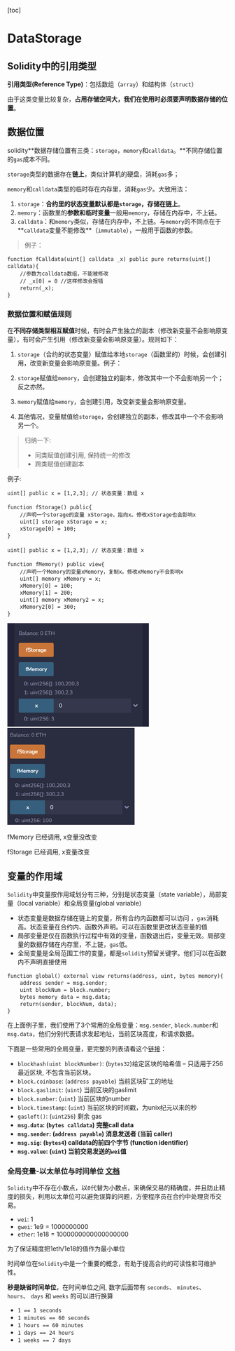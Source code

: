 [toc]

# DataStorage

## Solidity中的引用类型

**引用类型(Reference Type)**：包括数组（`array`）和结构体（`struct`）

由于这类变量比较复杂，**占用存储空间大，我们在使用时必须要声明数据存储的位置**。

## 数据位置

solidity**数据存储位置有三类：`storage`，`memory`和`calldata`。**不同存储位置的`gas`成本不同。

`storage`类型的数据存在**链上**，类似计算机的硬盘，消耗`gas`多；

`memory`和`calldata`类型的临时存在内存里，消耗`gas`少。大致用法：

1. `storage`：**合约里的状态变量默认都是`storage`，存储在链上**。
2. `memory`：函数里的**参数和临时变量**一般用`memory`，存储在内存中，不上链。
3. `calldata`：和`memory`类似，存储在内存中，不上链。与`memory`的不同点在于**`calldata`变量不能修改**（`immutable`），一般用于函数的参数。

> 例子：

```solidity
function fCalldata(uint[] calldata _x) public pure returns(uint[] calldata){
    //参数为calldata数组，不能被修改
    // _x[0] = 0 //这样修改会报错
    return(_x);
}
```



### 数据位置和赋值规则

在**不同存储类型相互赋值**时候，有时会产生独立的副本（修改新变量不会影响原变量），有时会产生引用（修改新变量会影响原变量）。规则如下：

1. `storage`（合约的状态变量）赋值给本地`storage`（函数里的）时候，会创建引用，改变新变量会影响原变量。例子：
2. `storage`赋值给`memory`，会创建独立的副本，修改其中一个不会影响另一个；反之亦然。

3. `memory`赋值给`memory`，会创建引用，改变新变量会影响原变量。
4. 其他情况，变量赋值给`storage`，会创建独立的副本，修改其中一个不会影响另一个。

> 归纳一下:
>
> - 同类赋值创建引用, 保持统一的修改
> - 跨类赋值创建副本

例子:

    uint[] public x = [1,2,3]; // 状态变量：数组 x
    
    function fStorage() public{
        //声明一个storage的变量 xStorage，指向x。修改xStorage也会影响x
        uint[] storage xStorage = x;
        xStorage[0] = 100;
    }
    
    uint[] public x = [1,2,3]; // 状态变量：数组 x
    
    function fMemory() public view{
        //声明一个Memory的变量xMemory，复制x。修改xMemory不会影响x
        uint[] memory xMemory = x;
        xMemory[0] = 100;
        xMemory[1] = 200;
        uint[] memory xMemory2 = x;
        xMemory2[0] = 300;
    }

![image-20230524142529570](imgs/image-20230524142529570.png)![image-20230524142621355](imgs/image-20230524142621355.png)

fMemory 已经调用, x变量没改变

fStorage 已经调用, x变量改变



## 变量的作用域

`Solidity`中变量按作用域划分有三种，分别是状态变量（state variable），局部变量（local variable）和全局变量(global variable)

- 状态变量是数据存储在链上的变量，所有合约内函数都可以访问 ，`gas`消耗高。状态变量在合约内、函数外声明。可以在函数里更改状态变量的值
- 局部变量是仅在函数执行过程中有效的变量，函数退出后，变量无效。局部变量的数据存储在内存里，不上链，`gas`低。
- 全局变量是全局范围工作的变量，都是`solidity`预留关键字。他们可以在函数内不声明直接使用

```
function global() external view returns(address, uint, bytes memory){
    address sender = msg.sender;
    uint blockNum = block.number;
    bytes memory data = msg.data;
    return(sender, blockNum, data);
}
```

在上面例子里，我们使用了3个常用的全局变量：`msg.sender`, `block.number`和`msg.data`，他们分别代表请求发起地址，当前区块高度，和请求数据。

下面是一些常用的全局变量，更完整的列表请看这个[链接](https://learnblockchain.cn/docs/solidity/units-and-global-variables.html#special-variables-and-functions)：

- `blockhash(uint blockNumber)`: (`bytes32`)给定区块的哈希值 – 只适用于256最近区块, 不包含当前区块。
- `block.coinbase`: (`address payable`) 当前区块矿工的地址
- `block.gaslimit`: (`uint`) 当前区块的gaslimit
- `block.number`: (`uint`) 当前区块的number
- `block.timestamp`: (`uint`) 当前区块的时间戳，为unix纪元以来的秒
- `gasleft()`: (`uint256`) 剩余 gas
- **`msg.data`: (`bytes calldata`) 完整call data**
- **`msg.sender`: (`address payable`) 消息发送者 (当前 caller)**
- **`msg.sig`: (`bytes4`) calldata的前四个字节 (function identifier)**
- **`msg.value`: (`uint`) 当前交易发送的`wei`值**



### 全局变量-以太单位与时间单位 [文档](https://learnblockchain.cn/docs/solidity/units-and-global-variables.html#ether)

`Solidity`中不存在小数点，以`0`代替为小数点，来确保交易的精确度，并且防止精度的损失，利用以太单位可以避免误算的问题，方便程序员在合约中处理货币交易。

- `wei`: 1
- `gwei`: 1e9 = 1000000000
- `ether`: 1e18 = 1000000000000000000

为了保证精度把1eth/1e18的值作为最小单位



时间单位在`Solidity`中是一个重要的概念，有助于提高合约的可读性和可维护性。

**秒是缺省时间单位**，在时间单位之间, 数字后面带有 `seconds`、 `minutes`、 `hours`、 `days` 和 `weeks` 的可以进行换算

- `1 == 1 seconds`
- `1 minutes == 60 seconds`
- `1 hours == 60 minutes`
- `1 days == 24 hours`
- `1 weeks == 7 days`
